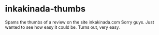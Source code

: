 inkakinada-thumbs
=================

Spams the thumbs of a review on the site inkakinada.com  Sorry guys. Just wanted to see how easy it  could be. Turns out, very easy.
